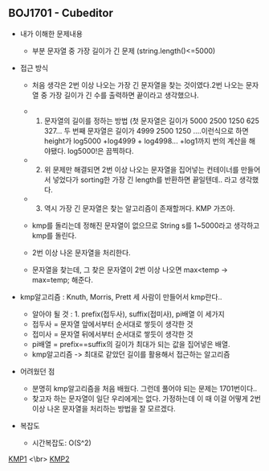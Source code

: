 ## BOJ1701 - Cubeditor

- 내가 이해한 문제내용
  - 부분 문자열 중 가장 길이가 긴 문제 (string.length()<=5000)
- 접근 방식
  - 처음 생각은 2번 이상 나오는 가장 긴 문자열을 찾는 것이였다.2번 나오는 문자열 중 가장 길이가 긴 수를 출력하면 끝이라고 생각했으나.
  - 1. 문자열의 길이를 정하는 방법 (첫 문자열은 길이가 5000 2500 1250 625 327... 두 번째 문자열은 길이가 4999 2500 1250 ....이런식으로 하면 height가 log5000 +log4999 + log4998... +log1까지 번의 계산을 해야됐다. log5000!은 끔찍하다.
  - 2. 위 문제만 해결되면 2번 이상 나오는 문자열을 집어넣는 컨테이너를 만들어서 넣었다가 sorting한 가장 긴 length를 반환하면 끝일텐데.. 라고 생각했다.
  - 3. 역시 가장 긴 문자열은 찾는 알고리즘이 존재할꺼다. KMP 가즈아.
  
  - kmp를 돌리는데 정해진 문자열이 없으므로 String s를 1~5000라고 생각하고 kmp를 돌린다.
  - 2번 이상 나온 문자열을 처리한다.
  - 문자열을 찾는데, 그 찾은 문자열이 2번 이상 나오면 max<temp -> max=temp; 해준다.
 
- kmp알고리즘 : Knuth, Morris, Prett 세 사람이 만들어서 kmp란다.. 
  - 알아야 될 것 : 1. prefix(접두사), suffix(접미사), pi배열 이 세가지
  - 접두사 = 문자열 앞에서부터 순서대로 쌓듯이 생각한 것 
  - 접미사 = 문자열 뒤에서부터 순서대로 쌓듯이 생각한 것
  - pi배열 = prefix==suffix의 길이가 최대가 되는 값을 집어넣은 배열.
  - kmp알고리즘 -> 최대로 같았던 길이를 활용해서 접근하는 알고리즘 
  
- 어려웠던 점
  - 분명히 kmp알고리즘을 처음 배웠다. 그런데 풀어야 되는 문제는 1701번이다..
  - 찾고자 하는 문자열이 일단 우리에게는 없다. 가정하는데 이 때 이걸 어떻게 2번 이상 나온 문자열을 처리하는 방법을 잘 모르겠다.
 
- 복잡도
  - 시간복잡도: O(S^2)


[KMP1](https://mygumi.tistory.com/61)
<\br>
[KMP2](https://bowbowbow.tistory.com/6)
